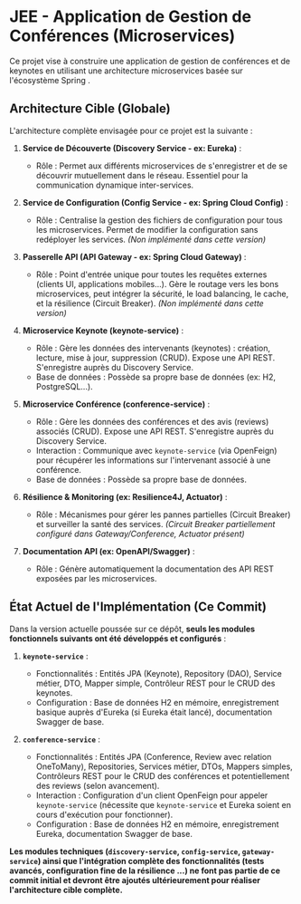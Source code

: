 # JEE - Application de Gestion de Conférences (Microservices)

Ce projet vise à construire une application de gestion de conférences et de keynotes en utilisant une architecture microservices basée sur l'écosystème Spring .

## Architecture Cible (Globale)

L'architecture complète envisagée pour ce projet est la suivante :

1.  **Service de Découverte (Discovery Service - ex: Eureka)** :
    *   Rôle : Permet aux différents microservices de s'enregistrer et de se découvrir mutuellement dans le réseau. Essentiel pour la communication dynamique inter-services.

2.  **Service de Configuration (Config Service - ex: Spring Cloud Config)** :
    *   Rôle : Centralise la gestion des fichiers de configuration pour tous les microservices. Permet de modifier la configuration sans redéployer les services. *(Non implémenté dans cette version)*

3.  **Passerelle API (API Gateway - ex: Spring Cloud Gateway)** :
    *   Rôle : Point d'entrée unique pour toutes les requêtes externes (clients UI, applications mobiles...). Gère le routage vers les bons microservices, peut intégrer la sécurité, le load balancing, le cache, et la résilience (Circuit Breaker). *(Non implémenté dans cette version)*

4.  **Microservice Keynote (keynote-service)** :
    *   Rôle : Gère les données des intervenants (keynotes) : création, lecture, mise à jour, suppression (CRUD). Expose une API REST. S'enregistre auprès du Discovery Service.
    *   Base de données : Possède sa propre base de données (ex: H2, PostgreSQL...).

5.  **Microservice Conférence (conference-service)** :
    *   Rôle : Gère les données des conférences et des avis (reviews) associés (CRUD). Expose une API REST. S'enregistre auprès du Discovery Service.
    *   Interaction : Communique avec `keynote-service` (via OpenFeign) pour récupérer les informations sur l'intervenant associé à une conférence.
    *   Base de données : Possède sa propre base de données.

6.  **Résilience & Monitoring (ex: Resilience4J, Actuator)** :
    *   Rôle : Mécanismes pour gérer les pannes partielles (Circuit Breaker) et surveiller la santé des services. *(Circuit Breaker partiellement configuré dans Gateway/Conference, Actuator présent)*

7.  **Documentation API (ex: OpenAPI/Swagger)** :
    *   Rôle : Génère automatiquement la documentation des API REST exposées par les microservices.




## État Actuel de l'Implémentation (Ce Commit)

Dans la version actuelle poussée sur ce dépôt, **seuls les modules fonctionnels suivants ont été développés et configurés** :

1.  **`keynote-service`** :
    *   Fonctionnalités : Entités JPA (Keynote), Repository (DAO), Service métier, DTO, Mapper simple, Contrôleur REST pour le CRUD des keynotes.
    *   Configuration : Base de données H2 en mémoire, enregistrement basique auprès d'Eureka (si Eureka était lancé), documentation Swagger de base.

2.  **`conference-service`** :
    *   Fonctionnalités : Entités JPA (Conference, Review avec relation OneToMany), Repositories, Services métier, DTOs, Mappers simples, Contrôleurs REST pour le CRUD des conférences et potentiellement des reviews (selon avancement).
    *   Interaction : Configuration d'un client OpenFeign pour appeler `keynote-service` (nécessite que `keynote-service` et Eureka soient en cours d'exécution pour fonctionner).
    *   Configuration : Base de données H2 en mémoire, enregistrement Eureka, documentation Swagger de base.

**Les modules techniques (`discovery-service`, `config-service`, `gateway-service`) ainsi que l'intégration complète des fonctionnalités (tests avancés, configuration fine de la résilience ...) ne font pas partie de ce commit initial et devront être ajoutés ultérieurement pour réaliser l'architecture cible complète.**

